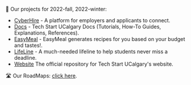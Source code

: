 🛫 Our projects for 2022-fall, 2022-winter:

- [CyberHire](https://github.com/techstartucalgary/CyberHire) -
  A platform for employers and applicants to connect.
- [Docs](https://github.com/techstartucalgary/Docs) -
  Tech Start UCalgary Docs (Tutorials, How-To Guides, Explanations, References).
- [EasyMeal](https://github.com/techstartucalgary/EasyMeal) -
  EasyMeal generates recipes for you based on your budget and tastes!.
- [LifeLine](https://github.com/techstartucalgary/LifeLine) -
  A much-needed lifeline to help students never miss a deadline.
- [Website](https://github.com/techstartucalgary/tsu-website)
  The official repository for Tech Start UCalgary's website.

🛣️ Our RoadMaps:
[click here](https://github.com/orgs/techstartucalgary/projects?query=is%3Aopen).
